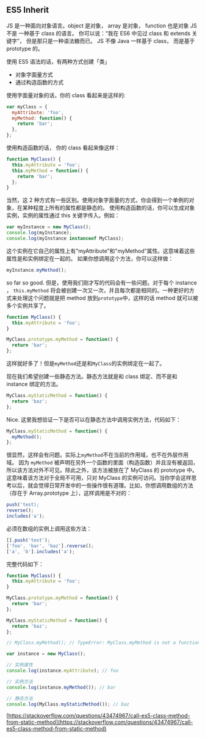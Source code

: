 ## ES5 Inherit

JS 是一种面向对象语言。object 是对象， array 是对象， function 也是对象
JS 不是 一种基于 class 的语言。 你可以说：“我在 ES6 中见过 class 和 extends 关键字”， 但是那只是一种语法糖而已。
JS 不像 Java 一样基于 class， 而是基于 prototype 的。

使用 ES5 语法的话，有两种方式创建「类」

- 对象字面量方式
- 通过构造函数的方式

使用字面量对象的话，你的 class 看起来是这样的:

```js
var myClass = {
  myAttribute: 'foo',
  myMethod: function() {
    return 'bar';
  },
};
```

使用构造函数的话， 你的 class 看起来像这样：

```js
function MyClass() {
  this.myAttribute = 'foo';
  this.myMethod = function() {
    return 'bar';
  };
}
```

当然，这 2 种方式有一些区别。使用对象字面量的方式，你会得到一个单例的对象，在某种程度上所有的属性都是静态的。
使用构造函数的话，你可以生成对象实例，实例的属性通过 this 关键字传入。例如：

```js
var myInstance = new MyClass();
console.log(myInstance);
console.log(myInstance instanceof MyClass);
```

这个实例在它自己的属性上有"myAttribute"和"myMethod"属性。这意味着这些属性是和实例绑定在一起的。
如果你想调用这个方法，你可以这样做：

```js
myInstance.myMethod();
```

so far so good. 但是，使用我们刚才写的代码会有一些问题。对于每个 instance ， `this.myMethod` 将会被创建一次又一次，并且每次都是相同的。一种更好的方式来处理这个问题就是把 method 放到`prototype`中，这样的话 method 就可以被多个实例共享了。

```js
function MyClass() {
  this.myAttribute = 'foo';
}

MyClass.prototype.myMethod = function() {
  return 'bar';
};
```

这样就好多了！但是`myMethod`还是和`MyClass`的实例绑定在一起了。

现在我们希望创建一些静态方法。静态方法就是和 class 绑定、而不是和 instance 绑定的方法。

```js
MyClass.myStaticMethod = function() {
  return 'baz';
};
```

Nice. 这里我想验证一下是否可以在静态方法中调用实例方法，代码如下：

```js
MyClass.myStaticMethod = function() {
  myMethod();
};
```

很显然，这样会有问题。实际上`myMethod`不在当前的作用域，也不在外层作用域。 因为 `myMethod` 被声明在另外一个函数的里面（构造函数）并且没有被返回，所以该方法对外不可见。除此之外，该方法被放在了 MyClass 的 prototype 中。 这意味着该方法对于全局不可用，只对 MyClass 的实例可访问。当你学会这样思考以后，就会觉得日常开发中的一些操作很有道理。比如，你想调用数组的方法（存在于 Array.prototype 上），这样调用是不对的：

```js
push('test);
reverse();
includes('a');
```

必须在数组的实例上调用这些方法：

```js
[].push('test');
['foo', 'bar', 'baz'].reverse();
['a', 'b'].includes('a');
```

完整代码如下：

```js
function MyClass() {
  this.myAttribute = 'foo';
}

MyClass.prototype.myMethod = function() {
  return 'bar';
};

MyClass.myStaticMethod = function() {
  return 'baz';
};

// MyClass.myMethod(); // TypeError: MyClass.myMethod is not a function

var instance = new MyClass();

// 实例属性
console.log(instance.myAttribute); // foo

// 实例方法
console.log(instance.myMethod()); // bar

// 静态方法
console.log(MyClass.myStaticMethod()); // baz
```

[https://stackoverflow.com/questions/43474967/call-es5-class-method-from-static-method](https://stackoverflow.com/questions/43474967/call-es5-class-method-from-static-method)
